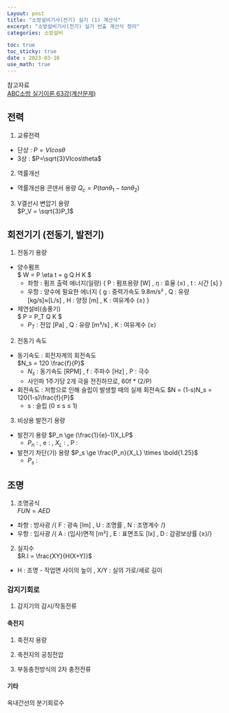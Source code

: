 ```yaml
---
Layout: post
title: "소방설비기사(전기) 실기 (1) 계산식"
excerpt: "소방설비기사(전기) 실기 빈출 계산식 정리"
categories: 소방설비

toc: true
toc_sticky: true
date : 2023-03-10
use_math: true
---
```


참고자료  
[ABC소방 실기이론 63강(계산문제)](https://www.youtube.com/watch?v=G43YB8g3wGM&list=PLTm81d11K2w39f5Sy-dtZ5LG_BQKPyY9K&index=63)

## 전력

1. 교류전력
- 단상 : $P = VIcos\theta$
- 3상 : $P=\sqrt{3}VIcos\theta$
  
2. 역률개선
- 역률개선용 콘덴서 용량 $Q_c=P(tan\theta_1-tan\theta_2)$
  
3. V결선시 변압기 용량  
$P_V = \sqrt{3}P_1$  

## 회전기기 (전동기, 발전기) 

1. 전동기 용량
- 양수펌프  
  $ W = P \eta t = g Q H K $  
  - 좌항 : 펌프 출력 에너지(일량) \{ P : 펌프용량 [W] , $\eta$ : 효율 ($\le$) , t : 시간 [s] \}
  - 우항 : 양수에 필요한 에너지 \{ g : 중력가속도 9.8m/s² , Q : 유량 [kg/s]$\approx$[L/s] , H : 양정 [m] , K : 여유계수 ($\ge$) \}
- 제연설비(송풍기)  
  $ P = P_T Q K $  
  - $P_T$ : 전압 [Pa] , Q : 유량 [m³/s] , K : 여유계수 ($\ge$) 
  
2. 전동기 속도
- 동기속도 : 회전자계의 회전속도  
  $N_s = 120 \frac{f}{P}$  
  - $N_s$ : 동기속도 [RPM] , f : 주파수 [Hz] , P : 극수 
  - 사인파 1주기당 2개 극을 전진하므로, 60f * (2/P)
- 회전속도 : 저항으로 인해 슬립이 발생할 때의 실제 회전속도
  $N = (1-s)N_s = 120(1-s)\frac{f}{P}$
  - s : 슬립 (0 $\le$ s $\le$ 1)

3. 비상용 발전기 용량
- 발전기 용량
  $P_n \ge (\frac{1}{e}-1)X_LP$  
  - $P_n$ : , e : , $X_L$ : , P : 
- 발전기 차단(기) 용량
  $P_s \ge \frac{P_n}{X_L} \times \bold{1.25}$  
  - $P_s$ : 
  
## 조명

1. 조명공식  
$FUN = AED$  
- 좌항 : 방사광 /{ F : 광속 [lm] , U : 조명률 , N : 조명계수 /}
- 우항 : 입사광 /{ A : (입사)면적 [m²] , E : 표면조도 [lx] , D : 감광보상률 ($\ge$)/}

2. 실지수  
$R.I = \frac{XY}{H(X+Y)}$  
- H : 조명 - 작업면 사이의 높이 ,  X/Y : 실의 가로/세로 길이 

### 감지기회로
1. 감지기의 감시/작동전류

#### 축전지
1. 축전지 용량

2. 축전지의 공칭전압

3. 부동충전방식의 2차 충전전류

#### 기타

옥내간선의 분기회로수  
